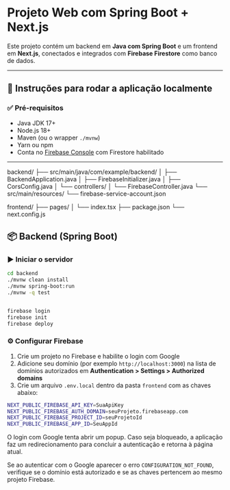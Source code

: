 # Projeto Web com Spring Boot + Next.js

Este projeto contém um backend em **Java com Spring Boot** e um frontend em **Next.js**, conectados e integrados com **Firebase Firestore** como banco de dados.

---

## 🚀 Instruções para rodar a aplicação localmente

### ✅ Pré-requisitos

- Java JDK 17+
- Node.js 18+
- Maven (ou o wrapper `./mvnw`)
- Yarn ou npm
- Conta no [Firebase Console](https://console.firebase.google.com) com Firestore habilitado

---

backend/
├── src/main/java/com/example/backend/
│   ├── BackendApplication.java
│   ├── FirebaseInitializer.java
│   ├── CorsConfig.java
│   └── controllers/
│       └── FirebaseController.java
└── src/main/resources/
    └── firebase-service-account.json

frontend/
├── pages/
│   └── index.tsx
├── package.json
└── next.config.js



## 📦 Backend (Spring Boot)

### ▶️ Iniciar o servidor

```bash
cd backend
./mvnw clean install
./mvnw spring-boot:run
./mvnw -q test


firebase login
firebase init
firebase deploy

```

### ⚙️ Configurar Firebase

1. Crie um projeto no Firebase e habilite o login com Google
2. Adicione seu domínio (por exemplo `http://localhost:3000`) na lista de
   domínios autorizados em **Authentication > Settings > Authorized domains**
3. Crie um arquivo `.env.local` dentro da pasta `frontend` com as chaves abaixo:

```bash
NEXT_PUBLIC_FIREBASE_API_KEY=SuaApiKey
NEXT_PUBLIC_FIREBASE_AUTH_DOMAIN=seuProjeto.firebaseapp.com
NEXT_PUBLIC_FIREBASE_PROJECT_ID=seuProjetoId
NEXT_PUBLIC_FIREBASE_APP_ID=SeuAppId
```

O login com Google tenta abrir um popup. Caso seja bloqueado, a aplicação faz
um redirecionamento para concluir a autenticação e retorna à página atual.

Se ao autenticar com o Google aparecer o erro `CONFIGURATION_NOT_FOUND`, verifique se o domínio está autorizado e se as chaves pertencem ao mesmo projeto Firebase.

